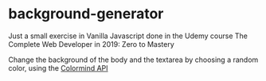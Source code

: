# background-generator

Just a small exercise in Vanilla Javascript done in the Udemy course The Complete Web Developer in 2019: Zero to Mastery

Change the background of the body and the textarea by choosing a random color, using the [Colormind API](http://colormind.io/)
